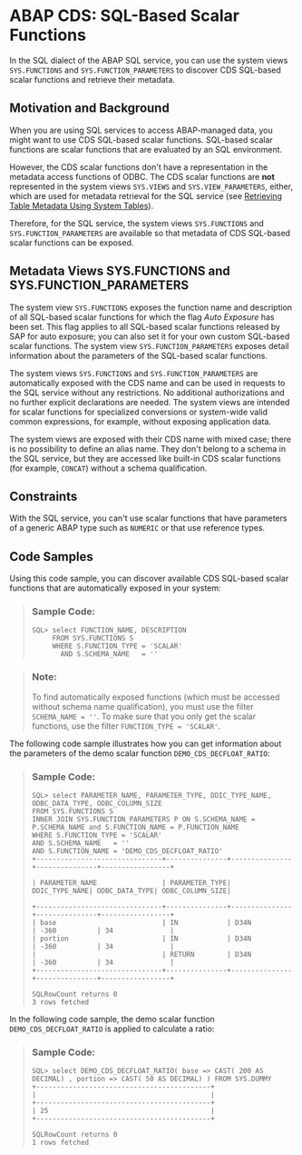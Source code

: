 <!-- loio532dbeb42d074c53a255192c6567cc75 -->

# ABAP CDS: SQL-Based Scalar Functions

In the SQL dialect of the ABAP SQL service, you can use the system views `SYS.FUNCTIONS` and `SYS.FUNCTION_PARAMETERS` to discover CDS SQL-based scalar functions and retrieve their metadata.



## Motivation and Background

When you are using SQL services to access ABAP-managed data, you might want to use CDS SQL-based scalar functions. SQL-based scalar functions are scalar functions that are evaluated by an SQL environment.

However, the CDS scalar functions don't have a representation in the metadata access functions of ODBC. The CDS scalar functions are **not** represented in the system views `SYS.VIEWS` and `SYS.VIEW_PARAMETERS`, either, which are used for metadata retrieval for the SQL service \(see [Retrieving Table Metadata Using System Tables](retrieving-table-metadata-using-system-tables-9cb1891.md)\).

Therefore, for the SQL service, the system views `SYS.FUNCTIONS` and `SYS.FUNCTION_PARAMETERS` are available so that metadata of CDS SQL-based scalar functions can be exposed.



<a name="loio532dbeb42d074c53a255192c6567cc75__section_w24_b1x_hbc"/>

## Metadata Views SYS.FUNCTIONS and SYS.FUNCTION\_PARAMETERS

The system view `SYS.FUNCTIONS` exposes the function name and description of all SQL-based scalar functions for which the flag *Auto Exposure* has been set. This flag applies to all SQL-based scalar functions released by SAP for auto exposure; you can also set it for your own custom SQL-based scalar functions. The system view `SYS.FUNCTION_PARAMETERS` exposes detail information about the parameters of the SQL-based scalar functions.

The system views `SYS.FUNCTIONS` and `SYS.FUNCTION_PARAMETERS` are automatically exposed with the CDS name and can be used in requests to the SQL service without any restrictions. No additional authorizations and no further explicit declarations are needed. The system views are intended for scalar functions for specialized conversions or system-wide valid common expressions, for example, without exposing application data.

The system views are exposed with their CDS name with mixed case; there is no possibility to define an alias name. They don't belong to a schema in the SQL service, but they are accessed like built-in CDS scalar functions \(for example, `CONCAT`\) without a schema qualification.



<a name="loio532dbeb42d074c53a255192c6567cc75__section_jjh_fgr_nbc"/>

## Constraints

With the SQL service, you can't use scalar functions that have parameters of a generic ABAP type such as `NUMERIC` or that use reference types.



<a name="loio532dbeb42d074c53a255192c6567cc75__section_ibt_5bx_hbc"/>

## Code Samples

Using this code sample, you can discover available CDS SQL-based scalar functions that are automatically exposed in your system:

> ### Sample Code:  
> ```
> SQL> select FUNCTION_NAME, DESCRIPTION 
>      FROM SYS.FUNCTIONS S 
>      WHERE S.FUNCTION_TYPE = 'SCALAR' 
>        AND S.SCHEMA_NAME   = ''
> 
> ```

> ### Note:  
> To find automatically exposed functions \(which must be accessed without schema name qualification\), you must use the filter `SCHEMA_NAME = ''`. To make sure that you only get the scalar functions, use the filter `FUNCTION_TYPE = 'SCALAR'`.

The following code sample illustrates how you can get information about the parameters of the demo scalar function `DEMO_CDS_DECFLOAT_RATIO`:

> ### Sample Code:  
> ```
> SQL> select PARAMETER_NAME, PARAMETER_TYPE, DDIC_TYPE_NAME, ODBC_DATA_TYPE, ODBC_COLUMN_SIZE 
> FROM SYS.FUNCTIONS S 
> INNER JOIN SYS.FUNCTION_PARAMETERS P ON S.SCHEMA_NAME = P.SCHEMA_NAME and S.FUNCTION_NAME = P.FUNCTION_NAME 
> WHERE S.FUNCTION_TYPE = 'SCALAR' 
> AND S.SCHEMA_NAME   = '' 
> AND S.FUNCTION_NAME = 'DEMO_CDS_DECFLOAT_RATIO'
> +-------------------------------+---------------+---------------+---------------+-----------------+
> 
> | PARAMETER_NAME                | PARAMETER_TYPE| DDIC_TYPE_NAME| ODBC_DATA_TYPE| ODBC_COLUMN_SIZE|
> 
> +-------------------------------+---------------+---------------+---------------+-----------------+
> | base                          | IN            | D34N          | -360          | 34              |
> | portion                       | IN            | D34N          | -360          | 34              |
> |                               | RETURN        | D34N          | -360          | 34              |
> +-------------------------------+---------------+---------------+---------------+-----------------+
> 
> SQLRowCount returns 0
> 3 rows fetched
> 
> ```

In the following code sample, the demo scalar function `DEMO_CDS_DECFLOAT_RATIO` is applied to calculate a ratio:

> ### Sample Code:  
> ```
> SQL> select DEMO_CDS_DECFLOAT_RATIO( base => CAST( 200 AS DECIMAL) , portion => CAST( 50 AS DECIMAL) ) FROM SYS.DUMMY
> +-------------------------------------------+
> |                                           |
> +-------------------------------------------+
> | 25                                        |
> +-------------------------------------------+
> 
> SQLRowCount returns 0
> 1 rows fetched
> 
> ```

